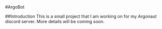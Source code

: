 #ArgoBot

##Introduction
This is a small project that I am working on for my Argonaut discord server. More details will be coming soon.
